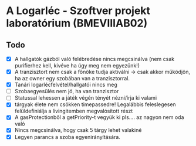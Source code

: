 # A Logarléc - Szoftver projekt laboratórium (BMEVIIIAB02)

## Todo

- [x] A hallgatók gázból való felébredése nincs megcsinálva (nem csak purifierhez kell, kivéve ha úgy meg nem egyezünk!)
- [x] A tranzisztort nem csak a főnöke tudja aktiválni -> csak akkor működjön, ha az owner egy szobában van a tranzisztorral.
- [x] Tanári logarlécfelvétel/hallgatói nincs meg
- [ ] Szobaegyesülés nem jó, ha van tranzisztor
- [ ] Statussal lehessen a játék végén tényét nézni/írja ki valami
- [x] tárgyak élete nem csökken timepassedre! Legalábbis feleslegesen felüldefiniálja a livingitemben megvalósított részt
- [x] A gasProtectionből a getPriority-t vegyük ki pls.... az nagyon nem oda való
- [x] Nincs megcsinálva, hogy csak 5 tárgy lehet valakiné
- [x] Legyen parancs a szoba egyenirányítására.
